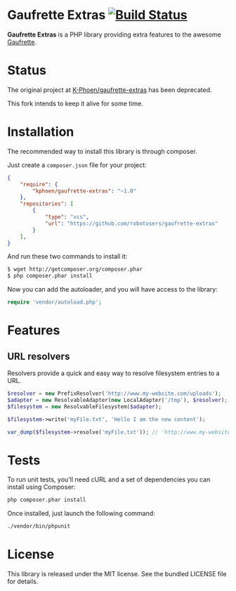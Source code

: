 Gaufrette Extras [![Build Status](https://travis-ci.org/K-Phoen/gaufrette-extras.png?branch=master)](https://travis-ci.org/K-Phoen/gaufrette-extras)
=========================

**Gaufrette Extras** is a PHP library providing extra features to the awesome
[Gaufrette](https://github.com/KnpLabs/Gaufrette).

Status
======

The original project at [K-Phoen/gaufrette-extras](https://github.com/K-Phoen/gaufrette-extras) has been deprecated. 

This fork intends to keep it alive for some time.

Installation
============

The recommended way to install this library is through composer.

Just create a `composer.json` file for your project:

```json
{
    "require": {
        "kphoen/gaufrette-extras": "~1.0"
    },
    "repositories": [
        {
            "type": "vcs",
            "url": "https://github.com/robotusers/gaufrette-extras"
        }
    ],
}
```

And run these two commands to install it:

```bash
$ wget http://getcomposer.org/composer.phar
$ php composer.phar install
```


Now you can add the autoloader, and you will have access to the library:

```php
require 'vendor/autoload.php';
```


Features
========

URL resolvers
-------------

Resolvers provide a quick and easy way to resolve filesystem entries to a URL.

```php
$resolver = new PrefixResolver('http://www.my-website.com/uploads');
$adapter = new ResolvableAdapter(new LocalAdapter('/tmp'), $resolver);
$filesystem = new ResolvableFilesystem($adapter);

$filesystem->write('myFile.txt', 'Hello I am the new content');

var_dump($filesystem->resolve('myFile.txt')); // 'http://www.my-website.com/uploads/myFile.txt'
```


Tests
=====

To run unit tests, you'll need cURL and a set of dependencies you can install
using Composer:

```bash
php composer.phar install
```

Once installed, just launch the following command:

```bash
./vendor/bin/phpunit
```


License
=======

This library is released under the MIT license. See the bundled LICENSE file
for details.

